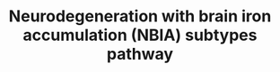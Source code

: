 ---
annotations:
- id: CL:0000540
  parent: animal cell
  type: Cell Type Ontology
  value: neuron
- id: PW:0000013
  parent: disease pathway
  type: Pathway Ontology
  value: disease pathway
- id: DOID:0110734
  parent: central nervous system disease
  type: Disease Ontology
  value: neurodegeneration with brain iron accumulation
authors:
- GMKeulen
- DeSl
- Egonw
- Fehrhart
- Khanspers
- MaintBot
- Marvin M2
- Mkutmon
communities:
- RareDiseases
description: Neurodegeneration with brain iron accumulation (NBIA) is an umbrella
  term for 12 disease subtypes, all characterized by the build-up of iron within the
  brain. One of these subtypes is beta-propeller protein-associated neurodegeneration
  (BPAN) caused by a mutation in the WDR45 gene. This protein is involved in the autophagy
  pathway; the exact mechanism is still unknown. Other NBIA subtypes are PKAN, CoPAN,
  and FAHN. PKAN and CoPAN are involved in Coenzyme A synthesis within mitochondria
  and FAHN is found in myelin synthesis. Dysfunctioning of these pathways leads to
  a phenotype characterized by developmental delay and intellectual disabilities.
  Nevertheless, the exact relation between mutation and phenotype remains unknown.
last-edited: 2021-05-27
organisms:
- Homo sapiens
redirect_from:
- /index.php/Pathway:WP4577
- /instance/WP4577
revision: null
schema-jsonld:
- '@context': https://schema.org/
  '@id': https://wikipathways.github.io/pathways/WP4577.html
  '@type': Dataset
  creator:
    '@type': Organization
    name: WikiPathways
  description: Neurodegeneration with brain iron accumulation (NBIA) is an umbrella
    term for 12 disease subtypes, all characterized by the build-up of iron within
    the brain. One of these subtypes is beta-propeller protein-associated neurodegeneration
    (BPAN) caused by a mutation in the WDR45 gene. This protein is involved in the
    autophagy pathway; the exact mechanism is still unknown. Other NBIA subtypes are
    PKAN, CoPAN, and FAHN. PKAN and CoPAN are involved in Coenzyme A synthesis within
    mitochondria and FAHN is found in myelin synthesis. Dysfunctioning of these pathways
    leads to a phenotype characterized by developmental delay and intellectual disabilities.
    Nevertheless, the exact relation between mutation and phenotype remains unknown.
  keywords:
  - (2R)-2-hydroxy fatty acid anion
  - (R)-4'-
  - (R)-pantothenate
  - -CoA
  - 1,2-saturated fatty acid
  - 3'-dephospho
  - 3-Dehydrosphinganine
  - 4'-phosphate
  - ACACA
  - AKT1S1
  - AMPK
  - ATG10
  - ATG101
  - ATG12
  - ATG13
  - ATG14
  - ATG16L1
  - ATG2A
  - ATG3
  - ATG4
  - ATG5
  - ATG7
  - ATP13A2
  - BECN1
  - C19orf12
  - COASY
  - CP
  - Coenzyme A
  - 'D-pantetheine '
  - DCAF17
  - DEPTOR
  - FA2H
  - FTL
  - Fe(II)-cytochrome b5
  - Fe(III)-cytochrome b5
  - GTPBP2
  - L-cysteine
  - L-serine
  - LC3
  - LKB1
  - MECP2
  - MLST8
  - MTOR
  - N-[(R)-4'-Phospho
  - PANK2
  - PIK3C3
  - PIK3R4
  - PLA2G6
  - Palmitoyl-CoA
  - Pathway
  - PtdIns3P
  - RB1CC1
  - RHEB
  - RPTOR
  - SCPx
  - SPTLC1
  - 'Sphingolipid metabolism '
  - TSC1
  - TSC2
  - ULK1
  - WDR45
  - WIPI1
  - WIPI2
  - acetyl-CoA
  - ceramide
  - dihydroceramide
  - dihydrosphingosine
  - dihydroxysphingolipids
  - diphosphate
  - malonyl-CoA
  - pantothenoyl]-L-cysteine
  - phosphopantothenate
  - sphingolipids
  - sphingomyelin
  license: CC0
  name: Neurodegeneration with brain iron accumulation (NBIA) subtypes pathway
seo: CreativeWork
title: Neurodegeneration with brain iron accumulation (NBIA) subtypes pathway
wpid: WP4577
---
